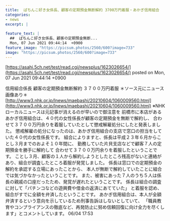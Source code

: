 ```yaml
---
title:  ぱちんこ好き女係長、顧客の定期預金無断解約 3700万円着服・あかぎ信用組合 
categories:
- news
excerpt: |
  
feature_text: |
  ##  ぱちんこ好き女係長、顧客の定期預金無断...
  Mon, 07 Jun 2021 09:44:14  +0900
feature_image: "https://picsum.photos/2560/600?image=733"
image: "https://picsum.photos/2560/600?image=733"
---
```


[https://asahi.5ch.net/test/read.cgi/newsplus/1623026654/](https://asahi.5ch.net/test/read.cgi/newsplus/1623026654/)
posted on Mon, 07 Jun 2021 09:44:14  +0900

<!--more-->

信用組合係長 顧客の定期預金無断解約 ３７００万円着服 ＊ソース元にニュース画像あり＊ [http://www3.nhk.or.jp/lnews/maebashi/20210604/1060009560.html](http://www3.nhk.or.jp/lnews/maebashi/20210604/1060009560.html) ※NHKローカルニュースは元記事が消えるのが早いので御注意を 前橋市に本店があるあかぎ信用組合は、４０代の女性係長が顧客の定期預金を無断で解約し、 合わせて３７００万円余りを着服していたとして懲戒解雇処分にしたと発表しました。 懲戒解雇の処分になったのは、あかぎ信用組合の支店で窓口の担当をしていた４０代の女性係長です。 組合によりますと、係長は平成２３年６月からことし３月までのおよそ１０年間に、 勤務していた片貝支店などで顧客７人の定期預金を勝手に解約して 合わせて３７００万円余りを着服したということです。 ことし３月、顧客の１人から解約しようとしたところ残高がないと連絡があり、組合が調査したところ着服が発覚しました。 係長は窓口での定期預金の解約を承認する立場にあったことから、 本人が無断で解約していたことに組合では気づかなかったということです。 また、被害にあった７人のうち５人は係長の親戚の口座だったため、発覚が遅れたということです。 係長は組合の調査に対して「パチンコなどの遊興費や借金の返済にあてていた」 と着服を認め、組合がすでに全額を弁済したということです。 あかぎ信用組合は、本人が全額弁済するという意向を示しているため刑事告訴はしないとしていて、 「職員教育やコンプライアンスの徹底など、再発防止に努め信頼回復に向け全力を尽くします」とコメントしています。 06/04 17:53
